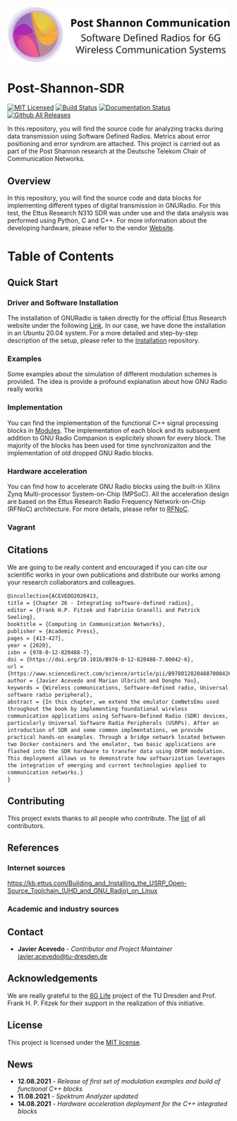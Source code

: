 <p align="center">
<img alt="PostSahnnon_SDR" src="https://github.com/jracevedob/Post-Shannon-SDR/blob/main/Logo/LogoSDR.png" width="800">
</p>

# Post-Shannon-SDR

[![MIT Licensed](https://img.shields.io/github/license/jracevedob/Post-Shannon-SDR)](https://github.com/jracevedob/Post-Shannon-SDR/blob/main/LICENSE)
[![Build Status](https://github.com//jracevedob/Post-Shannon-SDR/actions/workflows/build.yml/badge.svg)](https://github.com//jracevedob/Post-Shannon-SDR/actions)
[![Documentation Status](https://readthedocs.org/projects/post-shannon-sdr/badge/?version=latest)](https://post-shannon-sdr.readthedocs.io/en/latest/?badge=latest)
[![Github All Releases](https://img.shields.io/github/downloads/jracevedob/Post-Shannon-SDR/total.svg)]()


In this repository, you will find the source code for analyzing tracks during data transmission using Software Defined Radios. Metrics about error positioning and error syndrom are attached. This project is carried out as part of the  Post Shannon research at the Deutsche Telekom Chair of Communication Networks.

## Overview

In this repository, you will find the source code and data blocks for implementing different types of digital transmission in GNURadio.
For this test, the Ettus Research N310 SDR was under use and the data analysis was performed using Python, C and C++. For more information about the developing hardware, please refer to the vendor [Website](https://kb.ettus.com/N300/N310).

# Table of Contents

## Quick Start

### Driver and Software Installation
The installation of GNURadio is taken directly for the official Ettus Research website under the following [Link](
https://kb.ettus.com/Building_and_Installing_the_USRP_Open-Source_Toolchain_(UHD_and_GNU_Radio)_on_Linux).
In our case, we have done the installation in an Ubuntu 20.04 system. For a more detailed and step-by-step description of the setup,
please refer to the [Installation](./Installation) repository.

### Examples

Some examples about the simulation of different modulation schemes is provided. The idea is provide a profound explanation about how
GNU Radio really works

### Implementation

You can find the implementation of the functional C++ signal processing blocks in [Modules](./Modules). The implementation of each block and its subsequent addition to GNU Radio Companion is explicitely shown for every block. The majority of the blocks has been used for time synchronizaiton and the implementation of old dropped GNU Radio blocks.

### Hardware acceleration 
You can find how to accelerate GNU Radio blocks using the built-in Xilinx Zynq Multi-processor System-on-Chip (MPSoC). All the acceleration design are based on the Ettus Research Radio Frequency Network-on-Chip (RFNoC) architecture. For more details, please refer to [RFNoC](./RFNoC).

### Vagrant


## Citations
We are going to be really content and encouraged if you can cite our scientific works in your own publications 
and distribute our works among your research collaborators and colleagues.

```
@incollection{ACEVEDO2020413,
title = {Chapter 26 - Integrating software-defined radios},
editor = {Frank H.P. Fitzek and Fabrizio Granelli and Patrick Seeling},
booktitle = {Computing in Communication Networks},
publisher = {Academic Press},
pages = {413-427},
year = {2020},
isbn = {978-0-12-820488-7},
doi = {https://doi.org/10.1016/B978-0-12-820488-7.00042-6},
url = {https://www.sciencedirect.com/science/article/pii/B9780128204887000426},
author = {Javier Acevedo and Marian Ulbricht and Dongho You},
keywords = {Wireless communications, Software-defined radio, Universal software radio peripheral},
abstract = {In this chapter, we extend the emulator ComNetsEmu used throughout the book by implementing foundational wireless communication applications using Software-Defined Radio (SDR) devices, particularly Universal Software Radio Peripherals (USRPs). After an introduction of SDR and some common implmentations, we provide practical hands-on examples. Through a bridge network located between two Docker containers and the emulator, two basic applications are flashed into the SDR hardware to transfer data using OFDM modulation. This deployment allows us to demonstrate how softwarization leverages the integration of emerging and current technologies applied to communication networks.}
}
```

## Contributing

This project exists thanks to all people who contribute.
The [list](./CONTRIBUTORS) of all contributors.

## References

### Internet sources
https://kb.ettus.com/Building_and_Installing_the_USRP_Open-Source_Toolchain_(UHD_and_GNU_Radio)_on_Linux

### Academic and industry sources

## Contact

* **Javier Acevedo** - *Contributor and Project Maintainer* javier.acevedo@tu-dresden.de

## Acknowledgements

We are really grateful to the [6G Life](https://6g-life.de/) project of the TU Dresden and Prof. Frank H. P. Fitzek for their support in the realization of this initiative.

## License

This project is licensed under the [MIT license](./LICENSE).

## News

* **12.08.2021** - *Release of first set of modulation examples and build of functional C++ blocks*
* **11.08.2021** - *Spektrum Analyzer updated*
* **14.08.2021** - *Hardware acceleration deployment for the C++ integrated blocks*

